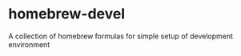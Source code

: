 homebrew-devel
==============

A collection of homebrew formulas for simple setup of development environment 
